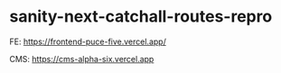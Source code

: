 # sanity-next-catchall-routes-repro

FE: https://frontend-puce-five.vercel.app/

CMS: https://cms-alpha-six.vercel.app
